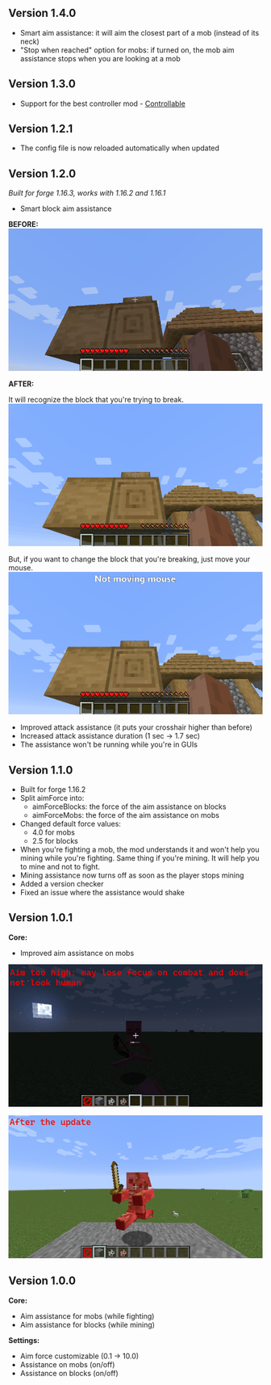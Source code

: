 ## Version 1.4.0

- Smart aim assistance: it will aim the closest part of a mob (instead of its neck)
- "Stop when reached" option for mobs: if turned on, the mob aim assistance stops when you are looking at a mob

## Version 1.3.0

- Support for the best controller mod - [Controllable](https://mrcrayfish.com/mods?id=controllable)

## Version 1.2.1

- The config file is now reloaded automatically when updated

## Version 1.2.0

*Built for forge 1.16.3, works with 1.16.2 and 1.16.1*

- Smart block aim assistance

**BEFORE:**
![before](.github/images/1_2_0_before_update.gif)

**AFTER:**

It will recognize the block that you're trying to break.
![smart aim](.github/images/1_2_0_smart_aim.gif)

But, if you want to change the block that you're breaking, just move your mouse.
![smart aim](.github/images/1_2_0_smart_aim_captions.gif)

- Improved attack assistance (it puts your crosshair higher than before)
- Increased attack assistance duration (1 sec -> 1.7 sec)
- The assistance won't be running while you're in GUIs


## Version 1.1.0

- Built for forge 1.16.2
- Split aimForce into:
    - aimForceBlocks: the force of the aim assistance on blocks
    - aimForceMobs: the force of the aim assistance on mobs
- Changed default force values:
    - 4.0 for mobs
    - 2.5 for blocks
- When you're fighting a mob, the mod understands it and won't help you mining while you're fighting. Same thing if you're mining. It will help you to mine and not to fight.
- Mining assistance now turns off as soon as the player stops mining
- Added a version checker
- Fixed an issue where the assistance would shake

## Version 1.0.1

**Core:**
- Improved aim assistance on mobs

![before](.github/images/demo_before_1.0.1.gif)

![after](.github/images/demo_1.0.1.gif)

## Version 1.0.0

**Core:**
- Aim assistance for mobs (while fighting)
- Aim assistance for blocks (while mining)

**Settings:**
- Aim force customizable (0.1 -> 10.0)
- Assistance on mobs (on/off)
- Assistance on blocks (on/off)
